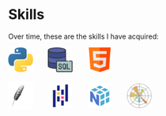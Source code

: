 # Skills
<p>
Over time, these are the skills I have acquired:
</p>

<!-- Linguaggi -->
<div style="display: flex; gap: 20px; margin-bottom: 20px;">
  <div style="display: flex; align-items: center;">
    <img src="./python.png" alt="Python" width="50" style="margin-right: 10px;">
  </div>
  <div style="display: flex; align-items: center;">
    <img src="./sql.png" alt="SQL" width="50" style="margin-right: 10px;">
  </div>
  <div style="display: flex; align-items: center;">
    <img src="./html.png" alt="HTML" width="50" style="margin-right: 10px;">
  </div>
</div>

<!-- Librerie e tecnologie -->
<div style="display: flex; gap: 20px;">
  <div style="display: flex; align-items: center;">
    <img src="./tkinter_image.png" alt="Tkinter" width="50" style="margin-right: 10px;">
  </div>
  <div style="display: flex; align-items: center;">
    <img src="./pandas.png" alt="Pandas" width="50" style="margin-right: 10px;">
  </div>
  <div style="display: flex; align-items: center;">
    <img src="./numpy.png" alt="NumPy" width="50" style="margin-right: 10px;">
  </div>
  <div style="display: flex; align-items: center;">
    <img src="./matplotlib.png" alt="Matplotlib" width="50" style="margin-right: 10px;">
  </div>
</div>
